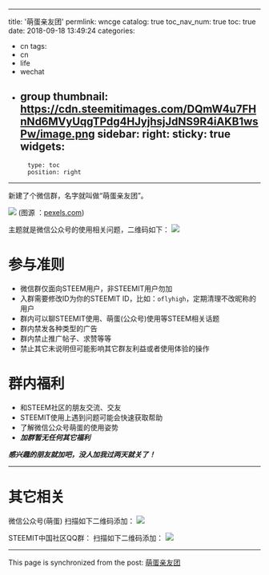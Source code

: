 
---
title: '萌蛋亲友团'
permlink: wncge
catalog: true
toc_nav_num: true
toc: true
date: 2018-09-18 13:49:24
categories:
- cn
tags:
- cn
- life
- wechat
- group
thumbnail: https://cdn.steemitimages.com/DQmW4u7FHnNd6MVyUqgTPdg4HJyjhsjJdNS9R4iAKB1wsPw/image.png
sidebar:
    right:
        sticky: true
widgets:
    -
        type: toc
        position: right
---


新建了个微信群，名字就叫做“萌蛋亲友团”。

![](https://cdn.steemitimages.com/DQmW4u7FHnNd6MVyUqgTPdg4HJyjhsjJdNS9R4iAKB1wsPw/image.png)
(图源 ：[pexels.com]( https://www.pexels.com/))

主题就是微信公众号的使用相关问题，二维码如下：
![](https://cdn.steemitimages.com/DQmXtR8WuiZJpqhrLU3hHPJknnFe5K5Q4Kt7bsBpH4eTDeg/image.png)

# 参与准则

* 微信群仅面向STEEM用户，非STEEMIT用户勿加
* 入群需要修改ID为你的STEEMIT ID，比如：`oflyhigh`，定期清理不改昵称的用户
* 群内可以聊STEEMIT使用、萌蛋(公众号)使用等STEEM相关话题
* 群内禁发各种类型的广告
* 群内禁止推广帖子、求赞等等
* 禁止其它未说明但可能影响其它群友利益或者使用体验的操作

# 群内福利

* 和STEEM社区的朋友交流、交友
* STEEMIT使用上遇到问题可能会快速获取帮助
* 了解微信公众号萌蛋的使用姿势
* ***加群暂无任何其它福利***


***感兴趣的朋友就加吧，没人加我过两天就关了！***

-------------

# 其它相关

微信公众号(萌蛋)
扫描如下二维码添加：
![](https://cdn.steemitimages.com/DQmeb7AmnB3ET3ScfouuMpruURQzwXJJiyfekkrJFEGZgDC/image.png)

STEEMIT中国社区QQ群：
扫描如下二维码添加：
![](https://cdn.steemitimages.com/DQmaRw4dnsj5DiUSEbZD2DBho9faSybv5tNQnReiqtKeqoN/image.png)

- - -

This page is synchronized from the post: [萌蛋亲友团](https://steemit.com/@oflyhigh/wncge)
